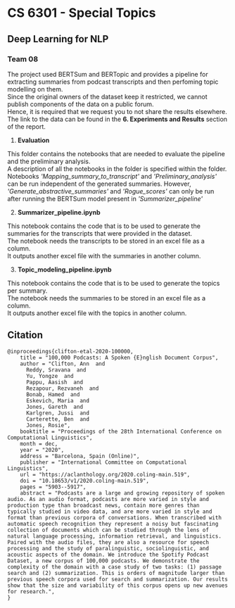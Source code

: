 # CS 6301 - Special Topics
## Deep Learning for NLP 
### Team 08

The project used BERTSum and BERTopic and provides a pipeline for extracting summaries from podcast transcripts and then perfoming topic modelling on them.   
Since the original owners of the dataset keep it restricted, we cannot publish components of the data on a public forum.   
Hence, it is required that we request you to not share the results elsewhere. The link to the data can be found in the **6. Experiments and Results** section of the report.   

1) **Evaluation**   

This folder contains the notebooks that are needed to evaluate the pipeline and the preliminary analysis.   
A description of all the notebooks in the folder is specified within the folder.   
Notebooks *'Mapping_summary_to_transcript'* and *'Preliminary_analysis'* can be run independent of the generated summaries. 
However, *'Generate_abstractive_summaries'* and *'Rogue_scores'* can only be run after running the BERTSum model present in *'Summarizer_pipeline'*

2) **Summarizer_pipeline.ipynb**   

This notebook contains the code that is to be used to generate the summaries for the transcripts that were provided in the dataset.   
The notebook needs the transcripts to be stored in an excel file as a column.  
It outputs another excel file with the summaries in another column.   

3) **Topic_modeling_pipeline.ipynb**   

This notebook contains the code that is to be used to generate the topics per summary.   
The notebook needs the summaries to be stored in an excel file as a column.  
It outputs another excel file with the topics in another column.



## Citation
```
@inproceedings{clifton-etal-2020-100000,
    title = "100,000 Podcasts: A Spoken {E}nglish Document Corpus",
    author = "Clifton, Ann  and
      Reddy, Sravana  and
      Yu, Yongze  and
      Pappu, Aasish  and
      Rezapour, Rezvaneh  and
      Bonab, Hamed  and
      Eskevich, Maria  and
      Jones, Gareth  and
      Karlgren, Jussi  and
      Carterette, Ben  and
      Jones, Rosie",
    booktitle = "Proceedings of the 28th International Conference on Computational Linguistics",
    month = dec,
    year = "2020",
    address = "Barcelona, Spain (Online)",
    publisher = "International Committee on Computational Linguistics",
    url = "https://aclanthology.org/2020.coling-main.519",
    doi = "10.18653/v1/2020.coling-main.519",
    pages = "5903--5917",
    abstract = "Podcasts are a large and growing repository of spoken audio. As an audio format, podcasts are more varied in style and production type than broadcast news, contain more genres than typically studied in video data, and are more varied in style and format than previous corpora of conversations. When transcribed with automatic speech recognition they represent a noisy but fascinating collection of documents which can be studied through the lens of natural language processing, information retrieval, and linguistics. Paired with the audio files, they are also a resource for speech processing and the study of paralinguistic, sociolinguistic, and acoustic aspects of the domain. We introduce the Spotify Podcast Dataset, a new corpus of 100,000 podcasts. We demonstrate the complexity of the domain with a case study of two tasks: (1) passage search and (2) summarization. This is orders of magnitude larger than previous speech corpora used for search and summarization. Our results show that the size and variability of this corpus opens up new avenues for research.",
}
```


